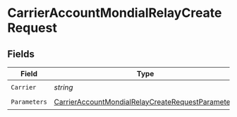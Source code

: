 # CarrierAccountMondialRelayCreateRequest


## Fields

| Field                                                                                                                             | Type                                                                                                                              | Required                                                                                                                          | Description                                                                                                                       | Example                                                                                                                           |
| --------------------------------------------------------------------------------------------------------------------------------- | --------------------------------------------------------------------------------------------------------------------------------- | --------------------------------------------------------------------------------------------------------------------------------- | --------------------------------------------------------------------------------------------------------------------------------- | --------------------------------------------------------------------------------------------------------------------------------- |
| `Carrier`                                                                                                                         | *string*                                                                                                                          | :heavy_check_mark:                                                                                                                | N/A                                                                                                                               | mondialrelay                                                                                                                      |
| `Parameters`                                                                                                                      | [CarrierAccountMondialRelayCreateRequestParameters](../../Models/Components/CarrierAccountMondialRelayCreateRequestParameters.md) | :heavy_check_mark:                                                                                                                | N/A                                                                                                                               |                                                                                                                                   |